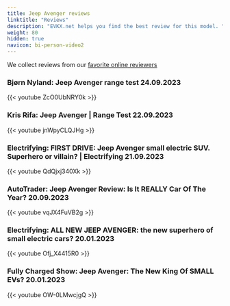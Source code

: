 ```yaml
---
title: Jeep Avenger reviews
linktitle: "Reviews"
description: "EVKX.net helps you find the best review for this model. "
weight: 80
hidden: true
navicon: bi-person-video2
---
```

We collect reviews from our [favorite online reviewers](/guides/evreviewers/)

### Bjørn Nyland: Jeep Avenger range test 24.09.2023

{{< youtube ZcO0UbNRY0k >}}

### Kris Rifa: Jeep Avenger | Range Test 22.09.2023

{{< youtube jnWpyCLQJHg >}}

### Electrifying: FIRST DRIVE: Jeep Avenger small electric SUV. Superhero or villain? | Electrifying 21.09.2023

{{< youtube QdQjxj340Xk >}}

### AutoTrader: Jeep Avenger Review: Is It REALLY Car Of The Year? 20.09.2023

{{< youtube vqJX4FuVB2g >}}

### Electrifying: ALL NEW JEEP AVENGER: the new superhero of small electric cars? 20.01.2023

{{< youtube Ofj_X4415R0 >}}

### Fully Charged Show: Jeep Avenger: The New King Of SMALL EVs? 20.01.2023

{{< youtube OW-0LMwcjgQ >}}

